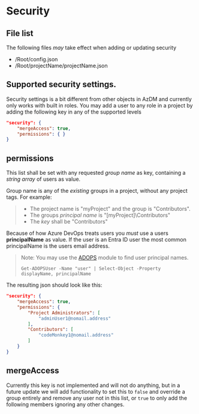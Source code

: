 # Security

## File list

The following files _may_ take effect when adding or updating security

- /Root/config.json
- /Root/projectName/projectName.json

## Supported security settings.

Security settings is a bit different from other objects in AzDM and currently only works with built in roles.
You may add a user to any role in a project by adding the following key in any of the supported levels

```Json
"security": {
    "mergeAccess": true,
    "permissions": { }
}
```

## permissions

This list shall be set with any requested _group name_ as key, containing a _string array_ of users as value.

Group name is any of the _existing_ groups in a project, without any project tags. For example:

> - The project name is "myProject" and the group is "Contributors".
> - The groups _principal name_ is "\[myProject]\Contributors"
> - The _key_ shall be "Contributors"

Because of how Azure DevOps treats users you _must_ use a users **principalName** as value. If the user is an Entra ID user the most common principalName is the users email address.

> Note: You may use the [ADOPS](https://github.com/AZDOPS/AZDOPS/) module to find user principal names.
>
>  `Get-ADOPSUser -Name "user" | Select-Object -Property displayName, principalName`

The resulting json should look like this:

```json
"security": {
    "mergeAccess": true,
    "permissions": {
        "Project Administrators": [
            "adminUser1@nomail.address"
        ],
        "Contributors": [
            "codeMonkey1@nomail.address"
        ]
    }
}
```

## mergeAccess

Currently this key is not implemented and will not do anything, but in a future update we will add functionality to set this to `false` and override a group entirely and remove any user not in this list, or `true` to only add the following members ignoring any other changes.
